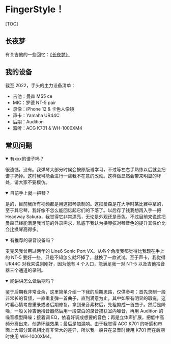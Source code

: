 # FingerStyle！

[TOC]

## 长夜梦

有关吉他的一些回忆：[《长夜梦》](/flows/long-night-dream.html)

## 我的设备

截至 2022，手头的主力设备清单：

* 吉他：曼森 MS5 ce
* MIC：罗德 NT-5 pair
* 录像：iPhone 12 & 卡色人像镜
* 声卡：Yamaha UR44C
* 后期：Audition
* 监听：ACG K701 & WH-1000XM4

## 常见问题

<details open>
  <summary>有xxx的谱子吗？</summary>
  <p>很遗憾，没有。我弹琴大部分时候会按原版谱学习，不过等左右手熟练以后就会把谱子扔掉。这时我可能会进行一些我不在意的改动。这样做显然会带来明显的坏处，请大家不要模仿。</p>
</details>

<details open>
  <summary>目前手上就一把琴？</summary>
  <p>是的，目前我所有视频都是用这把琴录制的。这把曼森是在大学时某比赛中拿的，至于其它琴，我好像不怎么能回忆起它们的下落了。以后存了钱我想再入手一把 Headway Sakura，我觉得它非常漂亮，无论是外观还是音色。不过目前来说这把曼森已经能满足我当前的外录需求，私底下我认为换琴弦对琴音色的提升其性价比会比换琴高得多。</p>
</details>

<details open>
  <summary>有推荐的录音设备吗？</summary>
  <p>麦克风我曾用过两年的 Line6 Sonic Port VX。从各个角度我都觉得比我现在手上的 NT-5 要好一些，只是不知怎么就坏掉了，就换了一款试试。至于声卡，我觉得 UR44C 对我来说刚刚好，因为他有 4 个入口，能满足我一对 NT-5 以及吉他拾音器三个通道的录制。</p>
</details>

<details open>
  <summary>能讲讲怎么做后期吗？</summary>
  <p>鉴于后期我非常业余，这里简单介绍一下我的后期思路，仅供参考：首先录制一段非常长的音频，一直重复弹一首曲子，直到满意为止。其中如果有明显的瑕疵，这时看心情考虑重录或者后期修复。拿到录音素材后，先粗剪成一首曲子。然后是降噪，一般关掉吉他拾音器然后用一段空白的录音捕获室内噪音，再用 Audition 的噪音模型降噪；接着调 EQ，依喜好调成想要的音色；再是立体声扩展，把低中高频分离出来，创造环绕效果；最后是加混响。由于我觉得 ACG K701 的听感和市面上大部分耳机相比有非常大的差异，所以我一般只在录音时使用 K701 而在后期时使用 WH-1000XM4。</p>
</details>